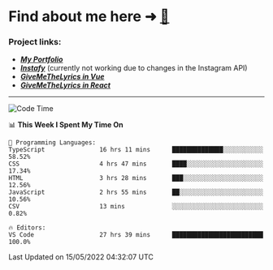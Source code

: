 # Find about me here ➜ [🧑](https://pauabella.dev)

### Project links:
- ***[My Portfolio](https://pauabella.dev)***
- ***[Instafy](https://instafy.me)*** (currently not working due to changes in the Instagram API)
- ***[GiveMeTheLyrics in Vue](https://lyrics.pauabella.dev)***
- ***[GiveMeTheLyrics in React](https://pauabella.dev/GiveMeTheLyrics)***

---
<!--START_SECTION:waka-->
![Code Time](http://img.shields.io/badge/Code%20Time-1%2C054%20hrs%2031%20mins-blue)

📊 **This Week I Spent My Time On** 

```text
💬 Programming Languages: 
TypeScript               16 hrs 11 mins      ██████████████░░░░░░░░░░░   58.52% 
CSS                      4 hrs 47 mins       ████░░░░░░░░░░░░░░░░░░░░░   17.34% 
HTML                     3 hrs 28 mins       ███░░░░░░░░░░░░░░░░░░░░░░   12.56% 
JavaScript               2 hrs 55 mins       ██░░░░░░░░░░░░░░░░░░░░░░░   10.56% 
CSV                      13 mins             ░░░░░░░░░░░░░░░░░░░░░░░░░   0.82%

🔥 Editors: 
VS Code                  27 hrs 39 mins      █████████████████████████   100.0%

```


 Last Updated on 15/05/2022 04:32:07 UTC
<!--END_SECTION:waka-->
